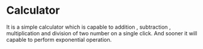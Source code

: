 # Calculator
It is a simple calculator which is capable to addition , subtraction , multiplication and division of two number on a single click. And sooner it will capable to perform exponential operation.
